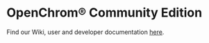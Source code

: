 # OpenChrom® Community Edition

Find our Wiki, user and developer documentation [here](https://github.com/OpenChrom/openchrom/wiki).
